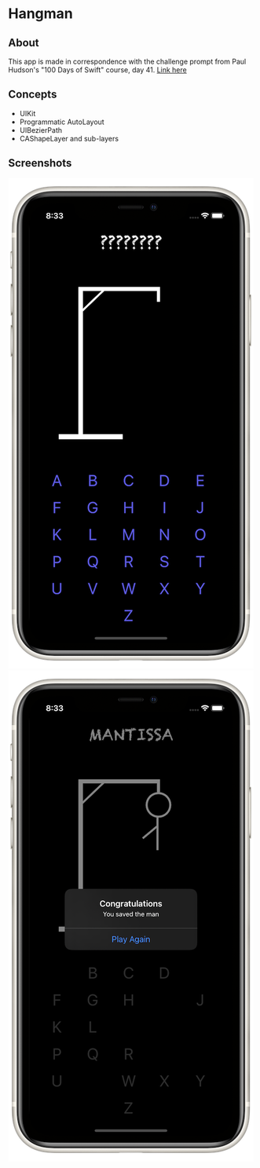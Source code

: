 # Hangman

## About
This app is made in correspondence with the challenge prompt from Paul Hudson's "100 Days of Swift" course, day 41. [Link here](https://www.hackingwithswift.com/100/41)

## Concepts
* UIKit
* Programmatic AutoLayout
* UIBezierPath
* CAShapeLayer and sub-layers

## Screenshots
![1.png](screenshots/1.png)
![2.png](screenshots/2.png)